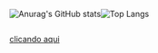 <div style="display: flex">

![Anurag's GitHub stats](https://github-readme-stats.vercel.app/api?username=PVGusmao&show_icons=true&theme=tokyonight)

![Top Langs](https://github-readme-stats.vercel.app/api/top-langs/?username=PVGusmao&layout=compact&show_icons=true&theme=tokyonight)

</div>

<a href="https://drive.google.com/drive/folders/1pPg5bOVa8YOmwlBL0ZkrT4XH7ZagJ4_W" target="_blank">clicando aqui</a> 
